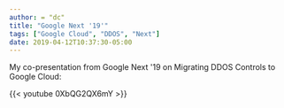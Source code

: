 ```yaml
---
author: = "dc"
title: "Google Next '19'"
tags: ["Google Cloud", "DDOS", "Next"]
date: 2019-04-12T10:37:30-05:00
---
```


My co-presentation from Google Next '19 on Migrating DDOS Controls to Google Cloud:

{{< youtube 0XbQG2QX6mY >}}
